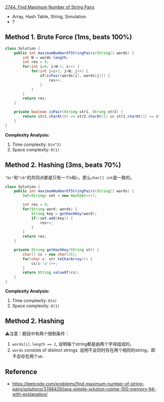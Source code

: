 [2744. Find Maximum Number of String Pairs](https://leetcode.com/problems/find-maximum-number-of-string-pairs/description/)

* Array, Hash Table, String, Simulation
* ?


## Method 1. Brute Force (1ms, beats 100%)
```Java
class Solution {
    public int maximumNumberOfStringPairs(String[] words) {
        int N = words.length;
        int res = 0;
        for(int i=0; i<N-1; i++) {
            for(int j=i+1; j<N; j++) {
                if(isPair(words[i], words[j])) {
                    res++;
                }
            }
        }
        return res;
    }

    private boolean isPair(String str1, String str2) {
        return str1.charAt(0) == str2.charAt(1) && str1.charAt(1) == str2.charAt(0);
    }
}
```
**Complexity Analysis:**
1. Time complexity: `O(n^2)`
2. Space complexity: `O(1)`


## Method 2. Hashing (3ms, beats 70%)
`"bc"`和`"cb"`的共同点都是只有一个`b`和`c`，那么`char[] cnt`是一致的。
```Java
class Solution {
    public int maximumNumberOfStringPairs(String[] words) {
        Set<String> set = new HashSet<>();

        int res = 0;
        for(String word: words) {
            String key = getHashKey(word);
            if(!set.add(key)) {
                res++;
            }
        }
        return res;
    }

    private String getHashKey(String str) {
        char[] cs = new char[26];
        for(char c: str.toCharArray()) {
            cs[c-'a']++;
        }
        return String.valueOf(cs);
    }
}
```
**Complexity Analysis:**
1. Time complexity: `O(n)`
2. Space complexity: `O(1)`


## Method 2. Hashing
⚠️注意：题目中有两个限制条件：
1. `words[i].length == 2`, 说明每个string都是由两个字母组成的。
2. `words` consists of distinct strings. 说明不会同时存在两个相同的string，即不会存在两个`ab`.


## Reference
* https://leetcode.com/problems/find-maximum-number-of-string-pairs/solutions/3748429/java-simple-solution-rutime-100-memory-94-with-explanation/